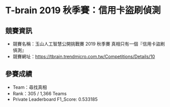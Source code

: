 # T-brain 2019 秋季賽：信用卡盜刷偵測

## 競賽資訊
* 競賽名稱：玉山人工智慧公開挑戰賽 2019 秋季賽 真相只有一個『信用卡盜刷偵測』
* 競賽網址：https://tbrain.trendmicro.com.tw/Competitions/Details/10

## 參賽成績
* Team：尋找真相
* Rank：305 / 1,366 Teams
* Private Leaderboard F1_Score: 0.533185
